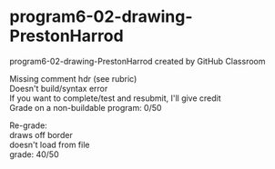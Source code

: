 # program6-02-drawing-PrestonHarrod
program6-02-drawing-PrestonHarrod created by GitHub Classroom   

Missing comment hdr (see rubric)   
Doesn't build/syntax error   
If you want to complete/test and resubmit, I'll give credit   
Grade on a non-buildable program: 0/50   

Re-grade:   
draws off border   
doesn't load from file   
grade: 40/50

